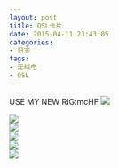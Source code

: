 ```yaml
---
layout: post
title: QSL卡片
date: 2015-04-11 23:43:05
categories:
- 日志
tags:
- 无线电
- QSL
---
```


USE MY NEW RIG:mcHF
![](http://i1328.photobucket.com/albums/w532/xwlogic/QQ20150411160116_zpspeiiniww.jpg)      

![](http://i1328.photobucket.com/albums/w532/xwlogic/_cfimg6246139382089558822_zpsx5vobd2f.png)      
![](http://i1328.photobucket.com/albums/w532/xwlogic/HL2ZBD_zpsef7lpmnz.png)      
![](http://i1328.photobucket.com/albums/w532/xwlogic/_cfimg-6509233238836562415_zpsay60hrkz.png)      
![](http://i1328.photobucket.com/albums/w532/xwlogic/JA1BBC_zps0fw454et.png)      
![](http://i1328.photobucket.com/albums/w532/xwlogic/JI1RNL_zpseomcljaz.png)      

